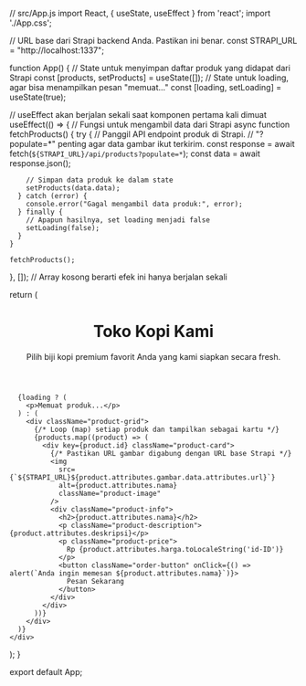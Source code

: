 // src/App.js
import React, { useState, useEffect } from 'react';
import './App.css';

// URL base dari Strapi backend Anda. Pastikan ini benar.
const STRAPI_URL = "http://localhost:1337";

function App() {
  // State untuk menyimpan daftar produk yang didapat dari Strapi
  const [products, setProducts] = useState([]);
  // State untuk loading, agar bisa menampilkan pesan "memuat..."
  const [loading, setLoading] = useState(true);

  // useEffect akan berjalan sekali saat komponen pertama kali dimuat
  useEffect(() => {
    // Fungsi untuk mengambil data dari Strapi
    async function fetchProducts() {
      try {
        // Panggil API endpoint produk di Strapi.
        // "?populate=*" penting agar data gambar ikut terkirim.
        const response = await fetch(`${STRAPI_URL}/api/products?populate=*`);
        const data = await response.json();

        // Simpan data produk ke dalam state
        setProducts(data.data);
      } catch (error) {
        console.error("Gagal mengambil data produk:", error);
      } finally {
        // Apapun hasilnya, set loading menjadi false
        setLoading(false);
      }
    }

    fetchProducts();
  }, []); // Array kosong berarti efek ini hanya berjalan sekali

  return (
    <div className="container">
      <header className="header">
        <h1>Toko Kopi Kami</h1>
        <p>Pilih biji kopi premium favorit Anda yang kami siapkan secara fresh.</p>
      </header>

      {loading ? (
        <p>Memuat produk...</p>
      ) : (
        <div className="product-grid">
          {/* Loop (map) setiap produk dan tampilkan sebagai kartu */}
          {products.map((product) => (
            <div key={product.id} className="product-card">
              {/* Pastikan URL gambar digabung dengan URL base Strapi */}
              <img
                src={`${STRAPI_URL}${product.attributes.gambar.data.attributes.url}`}
                alt={product.attributes.nama}
                className="product-image"
              />
              <div className="product-info">
                <h2>{product.attributes.nama}</h2>
                <p className="product-description">{product.attributes.deskripsi}</p>
                <p className="product-price">
                  Rp {product.attributes.harga.toLocaleString('id-ID')}
                </p>
                <button className="order-button" onClick={() => alert(`Anda ingin memesan ${product.attributes.nama}`)}>
                  Pesan Sekarang
                </button>
              </div>
            </div>
          ))}
        </div>
      )}
    </div>
  );
}

export default App;
